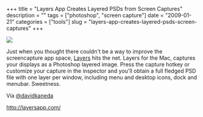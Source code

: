 +++
title = "Layers App Creates Layered PSDs from Screen Captures"
description = ""
tags = ["photoshop", "screen capture"]
date = "2009-01-21"
categories = ["tools"]
slug = "layers-app-creates-layered-psds-screen-captures"
+++


<div class="tool-screenshot mb1"><a href="http://layersapp.com/"><img id='bluga-thumbnail-2748' class='bluga-thumbnail custom' src='http://media.konigi.com/bluga/
wt52303e0e9aa33_custom.jpg'/></a></div><p>Just when you thought there couldn't be a way to improve the screencapture app space, <a href="http://layersapp.com/">Layers</a> hits the net. Layers for the Mac, captures your displays as a Photoshop layered image. Press the capture hotkey or customize your capture in the inspector and you'll obtain a full fledged PSD file with one layer per window, including menu and desktop icons, dock and menubar. Sweetness.</p>
<p>Via <a href="http://twitter.com/davidkaneda/status/1137150372">@davidkaneda</a></p>
  
<p><a href="http://layersapp.com/">http://layersapp.com/</a></p>
      
